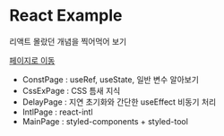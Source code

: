 # React Example
리액트 몰랐던 개념을 찍어먹어 보기

[페이지로 이동](https://hu-lee.github.io/react-example)

- ConstPage : useRef, useState, 일반 변수 알아보기
- CssExPage : CSS 틈새 지식
- DelayPage : 지연 초기화와 간단한 useEffect 비동기 처리
- IntlPage : react-intl
- MainPage : styled-components + styled-tool